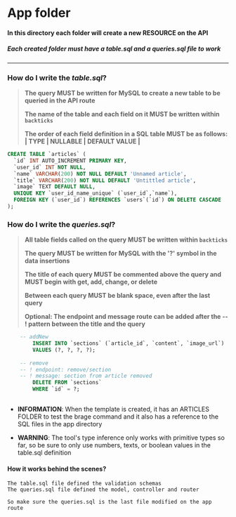 # **App folder**

#### In this directory each folder will create a new RESOURCE on the API
##### Each created folder must have a ***table.sql*** and a ***queries.sql*** file to work

---
### **How do I write the ***table.sql***?**
> **The query MUST be written for MySQL to create a new table to be queried in the API route**
> 
> **The name of the table and each field on it MUST be written within `backticks`**
>
> **The order of each field definition in a SQL table MUST be as follows: | TYPE | NULLABLE | DEFAULT VALUE |**
```sql
CREATE TABLE `articles` (
  `id` INT AUTO_INCREMENT PRIMARY KEY,
  `user_id` INT NOT NULL,
  `name` VARCHAR(200) NOT NULL DEFAULT 'Unnamed article',
  `title` VARCHAR(200) NOT NULL DEFAULT 'Untittled article',
  `image` TEXT DEFAULT NULL,
  UNIQUE KEY `user_id_name_unique` (`user_id`,`name`),
  FOREIGN KEY (`user_id`) REFERENCES `users`(`id`) ON DELETE CASCADE
);
```

### **How do I write the ***queries.sql***?**
> **All table fields called on the query MUST be written within `backticks`**
> 
> **The query MUST be written for MySQL with the '?' symbol in the data insertions**
> 
> **The title of each query MUST be commented above the query and MUST begin with get, add, change, or delete**
> 
> **Between each query MUST be blank space, even after the last query**
> 
> **Optional: The endpoint and message route can be added after the -- ! pattern between the title and the query**
```sql
    -- addNew
        INSERT INTO `sections` (`article_id`, `content`, `image_url`)
        VALUES (?, ?, ?, ?);
    
    -- remove
    -- ! endpoint: remove/section
    -- ! message: section from article removed 
        DELETE FROM `sections`
        WHERE `id` = ?;
    
```

- **INFORMATION**: When the template is created, it has an ARTICLES FOLDER to test the brage command and it also has a reference to the SQL files in the app directory

 - **WARNING**: The tool's type inference only works with primitive types so far, so be sure to only use numbers, texts, or boolean values ​​in the table.sql definition

#### __How it works behind the scenes?__

    The table.sql file defined the validation schemas
    The queries.sql file defined the model, controller and router
    
    So make sure the queries.sql is the last file modified on the app route